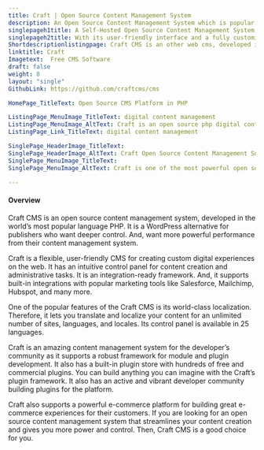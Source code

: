 ```yaml
---
title: Craft | Open Source Content Management System
description: An Open Source Content Management System which is popular for being flexible, user-friendly to create custom digital experiences on the web and beyond.
singlepageh1title: A Self-Hosted Open Source Content Management System; A WordPress Alternative
singlepageh2title: With its user-friendly interface and a fully customizable backend. Craft CMS is designed to make the content creator’s life easy.
Shortdescriptionlistingpage: Craft CMS is an other web cms, developed in the world's most popular language PHP. It is an open source WordPress alternative for publishers who want deeper control. And, want more powerful performance from their content management system.
linktitle: Craft
Imagetext:  Free CMS Software 
draft: false
weight: 8
layout: "single"
GithubLink: https://github.com/craftcms/cms

HomePage_TitleText: Open Source CMS Platform in PHP

ListingPage_MenuImage_TitleText: digital content management
ListingPage_MenuImage_AltText: Craft is an open source php digital content management system
ListingPage_Link_TitleText: digital content management

SinglePage_HeaderImage_TitleText: 
SinglePage_HeaderImage_AltText: Craft Open Source Content Management Software
SinglePage_MenuImage_TitleText: 
SinglePage_MenuImage_AltText: Craft is one of the most powerful open source CMS.

---
```


#### Overview

Craft CMS is an open source content management system, developed in the world’s most popular language PHP. It is a WordPress alternative for publishers who want deeper control. And, want more powerful performance from their content management system.

Craft is a flexible, user-friendly CMS for creating custom digital experiences on the web. It has an intuitive control panel for content creation and administrative tasks. It is an integration-ready framework. And, it supports built-in integrations with popular marketing tools like Salesforce, Mailchimp, Hubspot, and many more.

One of the popular features of the Craft CMS is its world-class localization. Therefore, it lets you translate and localize your content for an unlimited number of sites, languages, and locales. Its control panel is available in 25 languages.

Craft is an amazing content management system for the developer’s community as it supports a robust framework for module and plugin development. It also has a built-in plugin store with hundreds of free and commercial plugins. You can build anything you can imagine with the Craft’s plugin framework. It also has an active and vibrant developer community building plugins for the platform.

Craft also supports a powerful e-commerce platform for building great e-commerce experiences for their customers. If you are looking for an open source content management system that streamlines your content creation and gives you more power and control. Then, Craft CMS is a good choice for you.
